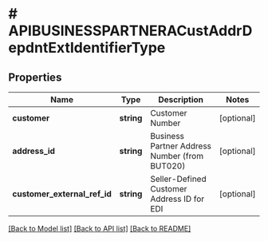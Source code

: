 # # APIBUSINESSPARTNERACustAddrDepdntExtIdentifierType

## Properties

Name | Type | Description | Notes
------------ | ------------- | ------------- | -------------
**customer** | **string** | Customer Number | [optional]
**address_id** | **string** | Business Partner Address Number (from BUT020) | [optional]
**customer_external_ref_id** | **string** | Seller-Defined Customer Address ID for EDI | [optional]

[[Back to Model list]](../../README.md#models) [[Back to API list]](../../README.md#endpoints) [[Back to README]](../../README.md)
